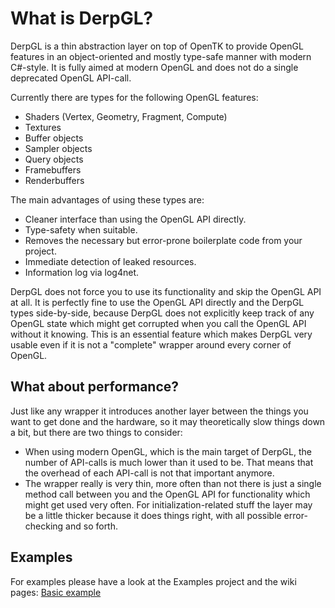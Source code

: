 What is DerpGL?
======

DerpGL is a thin abstraction layer on top of OpenTK to provide OpenGL features in an object-oriented and mostly type-safe manner with modern C#-style.
It is fully aimed at modern OpenGL and does not do a single deprecated OpenGL API-call.

Currently there are types for the following OpenGL features:
* Shaders (Vertex, Geometry, Fragment, Compute)
* Textures
* Buffer objects
* Sampler objects
* Query objects
* Framebuffers
* Renderbuffers

The main advantages of using these types are:
* Cleaner interface than using the OpenGL API directly.
* Type-safety when suitable.
* Removes the necessary but error-prone boilerplate code from your project.
* Immediate detection of leaked resources.
* Information log via log4net.

DerpGL does not force you to use its functionality and skip the OpenGL API at all. It is perfectly fine to use the OpenGL API directly and the DerpGL types side-by-side, because DerpGL does not explicitly keep track of any OpenGL state which might get corrupted when you call the OpenGL API without it knowing. This is an essential feature which makes DerpGL very usable even if it is not a "complete" wrapper around every corner of OpenGL.

## What about performance?
Just like any wrapper it introduces another layer between the things you want to get done and the hardware, so it may theoretically slow things down a bit, but there are two things to consider:
- When using modern OpenGL, which is the main target of DerpGL, the number of API-calls is much lower than it used to be. That means that the overhead of each API-call is not that important anymore.
- The wrapper really is very thin, more often than not there is just a single method call between you and the OpenGL API for functionality which might get used very often. For initialization-related stuff the layer may be a little thicker because it does things right, with all possible error-checking and so forth.

## Examples
For examples please have a look at the Examples project and the wiki pages: [Basic example](https://github.com/JcBernack/DerpGL/wiki/Basic-example)
